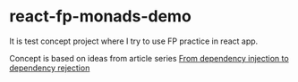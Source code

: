 # react-fp-monads-demo

It is test concept project where I try to use FP practice in react app.

Concept is based on ideas from article series [From dependency injection to dependency rejection](https://blog.ploeh.dk/2017/01/27/from-dependency-injection-to-dependency-rejection/)
